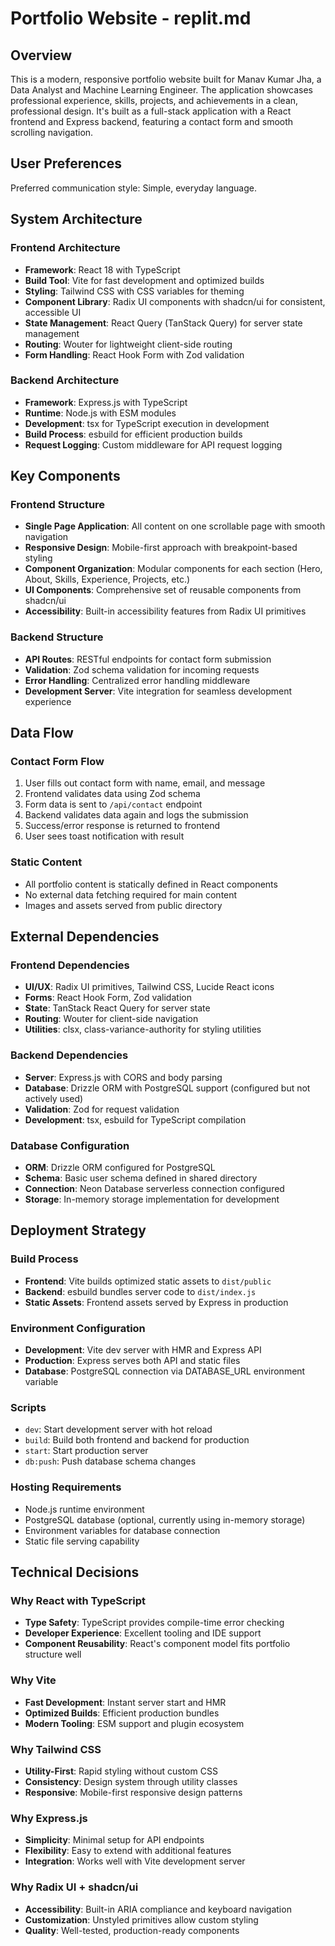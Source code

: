 # Portfolio Website - replit.md

## Overview

This is a modern, responsive portfolio website built for Manav Kumar Jha, a Data Analyst and Machine Learning Engineer. The application showcases professional experience, skills, projects, and achievements in a clean, professional design. It's built as a full-stack application with a React frontend and Express backend, featuring a contact form and smooth scrolling navigation.

## User Preferences

Preferred communication style: Simple, everyday language.

## System Architecture

### Frontend Architecture
- **Framework**: React 18 with TypeScript
- **Build Tool**: Vite for fast development and optimized builds
- **Styling**: Tailwind CSS with CSS variables for theming
- **Component Library**: Radix UI components with shadcn/ui for consistent, accessible UI
- **State Management**: React Query (TanStack Query) for server state management
- **Routing**: Wouter for lightweight client-side routing
- **Form Handling**: React Hook Form with Zod validation

### Backend Architecture
- **Framework**: Express.js with TypeScript
- **Runtime**: Node.js with ESM modules
- **Development**: tsx for TypeScript execution in development
- **Build Process**: esbuild for efficient production builds
- **Request Logging**: Custom middleware for API request logging

## Key Components

### Frontend Structure
- **Single Page Application**: All content on one scrollable page with smooth navigation
- **Responsive Design**: Mobile-first approach with breakpoint-based styling
- **Component Organization**: Modular components for each section (Hero, About, Skills, Experience, Projects, etc.)
- **UI Components**: Comprehensive set of reusable components from shadcn/ui
- **Accessibility**: Built-in accessibility features from Radix UI primitives

### Backend Structure
- **API Routes**: RESTful endpoints for contact form submission
- **Validation**: Zod schema validation for incoming requests
- **Error Handling**: Centralized error handling middleware
- **Development Server**: Vite integration for seamless development experience

## Data Flow

### Contact Form Flow
1. User fills out contact form with name, email, and message
2. Frontend validates data using Zod schema
3. Form data is sent to `/api/contact` endpoint
4. Backend validates data again and logs the submission
5. Success/error response is returned to frontend
6. User sees toast notification with result

### Static Content
- All portfolio content is statically defined in React components
- No external data fetching required for main content
- Images and assets served from public directory

## External Dependencies

### Frontend Dependencies
- **UI/UX**: Radix UI primitives, Tailwind CSS, Lucide React icons
- **Forms**: React Hook Form, Zod validation
- **State**: TanStack React Query for server state
- **Routing**: Wouter for client-side navigation
- **Utilities**: clsx, class-variance-authority for styling utilities

### Backend Dependencies
- **Server**: Express.js with CORS and body parsing
- **Database**: Drizzle ORM with PostgreSQL support (configured but not actively used)
- **Validation**: Zod for request validation
- **Development**: tsx, esbuild for TypeScript compilation

### Database Configuration
- **ORM**: Drizzle ORM configured for PostgreSQL
- **Schema**: Basic user schema defined in shared directory
- **Connection**: Neon Database serverless connection configured
- **Storage**: In-memory storage implementation for development

## Deployment Strategy

### Build Process
- **Frontend**: Vite builds optimized static assets to `dist/public`
- **Backend**: esbuild bundles server code to `dist/index.js`
- **Static Assets**: Frontend assets served by Express in production

### Environment Configuration
- **Development**: Vite dev server with HMR and Express API
- **Production**: Express serves both API and static files
- **Database**: PostgreSQL connection via DATABASE_URL environment variable

### Scripts
- `dev`: Start development server with hot reload
- `build`: Build both frontend and backend for production
- `start`: Start production server
- `db:push`: Push database schema changes

### Hosting Requirements
- Node.js runtime environment
- PostgreSQL database (optional, currently using in-memory storage)
- Environment variables for database connection
- Static file serving capability

## Technical Decisions

### Why React with TypeScript
- **Type Safety**: TypeScript provides compile-time error checking
- **Developer Experience**: Excellent tooling and IDE support
- **Component Reusability**: React's component model fits portfolio structure well

### Why Vite
- **Fast Development**: Instant server start and HMR
- **Optimized Builds**: Efficient production bundles
- **Modern Tooling**: ESM support and plugin ecosystem

### Why Tailwind CSS
- **Utility-First**: Rapid styling without custom CSS
- **Consistency**: Design system through utility classes
- **Responsive**: Mobile-first responsive design patterns

### Why Express.js
- **Simplicity**: Minimal setup for API endpoints
- **Flexibility**: Easy to extend with additional features
- **Integration**: Works well with Vite development server

### Why Radix UI + shadcn/ui
- **Accessibility**: Built-in ARIA compliance and keyboard navigation
- **Customization**: Unstyled primitives allow custom styling
- **Quality**: Well-tested, production-ready components